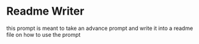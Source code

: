 # Readme Writer

this prompt is meant to take an advance prompt and write it into a readme file on how to use the prompt 
